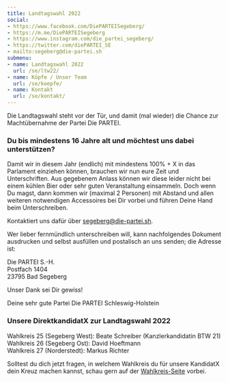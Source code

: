 ```yaml
---
title: Landtagswahl 2022
social:
- https://www.facebook.com/DiePARTEISegeberg/
- https://m.me/DiePARTEISegeberg
- https://www.instagram.com/die_partei_segeberg/
- https://twitter.com/diePARTEI_SE
- mailto:segeberg@die-partei.sh
submenu:
- name: Landtagswahl 2022
  url: /se/ltw22/
- name: Köpfe / Unser Team
  url: /se/koepfe/
- name: Kontakt
  url: /se/kontakt/
---
```


Die Landtagswahl steht vor der Tür, und damit (mal wieder) die Chance zur Machtübernahme der Partei Die PARTEI.

### Du bis mindestens 16 Jahre alt und möchtest uns dabei unterstützen?

Damit wir in diesem Jahr (endlich) mit mindestens 100% + X in das Parlament einziehen können, brauchen wir nun eure Zeit und Unterschriften. Aus gegebenem Anlass können wir diese leider nicht bei einem kühlen Bier oder sehr guten Veranstaltung einsammeln. Doch wenn Du magst, dann kommen wir (maximal 2 Personen) mit Abstand und allen weiteren notwendigen Accessoires bei Dir vorbei und führen Deine Hand beim Unterschreiben.

Kontaktiert uns dafür über [segeberg@die-partei.sh](mailto:segeberg@die-partei.sh).

Wer lieber fernmündlich unterschreiben will, kann nachfolgendes Dokument ausdrucken und selbst ausfüllen und postalisch an uns senden; die Adresse ist:

Die PARTEI S.-H.  
Postfach 1404  
23795 Bad Segeberg

Unser Dank sei Dir gewiss!

Deine sehr gute Partei Die PARTEI Schleswig-Holstein


### Unsere DirektkandidatX zur Landtagswahl 2022

Wahlkreis 25 (Segeberg West): Beate Schreiber (Kanzlerkandidatin BTW 21)  
Wahlkreis 26 (Segeberg Ost): David Hoeftmann  
Wahlkreis 27 (Norderstedt): Markus Richter

Solltest du dich jetzt fragen, in welchem Wahlkreis du für unsere KandidatX dein Kreuz machen kannst, schau gern auf der [Wahlkreis-Seite](../ltw22-wahlkreise) vorbei.
